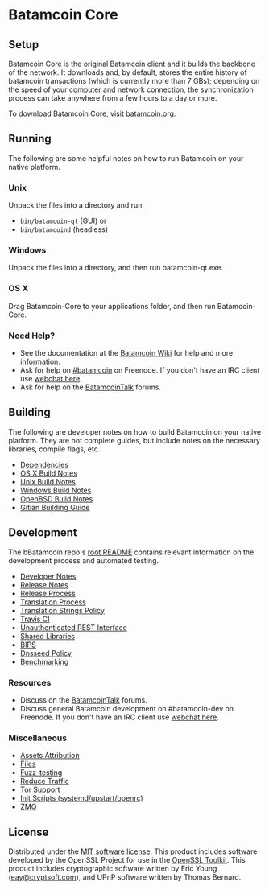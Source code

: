 Batamcoin Core
=============

Setup
---------------------
Batamcoin Core is the original Batamcoin client and it builds the backbone of the network. It downloads and, by default, stores the entire history of batamcoin transactions (which is currently more than 7 GBs); depending on the speed of your computer and network connection, the synchronization process can take anywhere from a few hours to a day or more.

To download Batamcoin Core, visit [batamcoin.org](https://batamcoin.org).

Running
---------------------
The following are some helpful notes on how to run Batamcoin on your native platform.

### Unix

Unpack the files into a directory and run:

- `bin/batamcoin-qt` (GUI) or
- `bin/batamcoind` (headless)

### Windows

Unpack the files into a directory, and then run batamcoin-qt.exe.

### OS X

Drag Batamcoin-Core to your applications folder, and then run Batamcoin-Core.

### Need Help?

* See the documentation at the [Batamcoin Wiki](https://batamcoin.info/)
for help and more information.
* Ask for help on [#batamcoin](http://webchat.freenode.net?channels=batamcoin) on Freenode. If you don't have an IRC client use [webchat here](http://webchat.freenode.net?channels=batamcoin).
* Ask for help on the [BatamcoinTalk](https://batamcointalk.io/) forums.

Building
---------------------
The following are developer notes on how to build Batamcoin on your native platform. They are not complete guides, but include notes on the necessary libraries, compile flags, etc.

- [Dependencies](dependencies.md)
- [OS X Build Notes](build-osx.md)
- [Unix Build Notes](build-unix.md)
- [Windows Build Notes](build-windows.md)
- [OpenBSD Build Notes](build-openbsd.md)
- [Gitian Building Guide](gitian-building.md)

Development
---------------------
The bBatamcoin repo's [root README](/README.md) contains relevant information on the development process and automated testing.

- [Developer Notes](developer-notes.md)
- [Release Notes](release-notes.md)
- [Release Process](release-process.md)
- [Translation Process](translation_process.md)
- [Translation Strings Policy](translation_strings_policy.md)
- [Travis CI](travis-ci.md)
- [Unauthenticated REST Interface](REST-interface.md)
- [Shared Libraries](shared-libraries.md)
- [BIPS](bips.md)
- [Dnsseed Policy](dnsseed-policy.md)
- [Benchmarking](benchmarking.md)

### Resources
* Discuss on the [BatamcoinTalk](https://batamcointalk.io/) forums.
* Discuss general Batamcoin development on #batamcoin-dev on Freenode. If you don't have an IRC client use [webchat here](http://webchat.freenode.net/?channels=batamcoin-dev).

### Miscellaneous
- [Assets Attribution](assets-attribution.md)
- [Files](files.md)
- [Fuzz-testing](fuzzing.md)
- [Reduce Traffic](reduce-traffic.md)
- [Tor Support](tor.md)
- [Init Scripts (systemd/upstart/openrc)](init.md)
- [ZMQ](zmq.md)

License
---------------------
Distributed under the [MIT software license](/COPYING).
This product includes software developed by the OpenSSL Project for use in the [OpenSSL Toolkit](https://www.openssl.org/). This product includes
cryptographic software written by Eric Young ([eay@cryptsoft.com](mailto:eay@cryptsoft.com)), and UPnP software written by Thomas Bernard.

